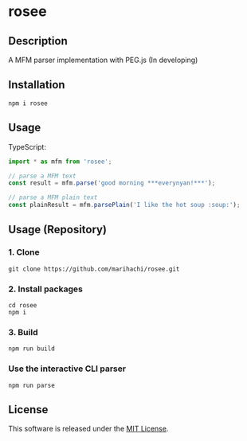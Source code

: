 # rosee
## Description
A MFM parser implementation with PEG.js (In developing)  

## Installation
```
npm i rosee
```

## Usage
TypeScript:  
```ts
import * as mfm from 'rosee';

// parse a MFM text
const result = mfm.parse('good morning ***everynyan!***');

// parse a MFM plain text
const plainResult = mfm.parsePlain('I like the hot soup :soup:​');
```

## Usage (Repository)
### 1. Clone
```
git clone https://github.com/marihachi/rosee.git
```

### 2. Install packages
```
cd rosee
npm i
```

### 3. Build
```
npm run build
```

### Use the interactive CLI parser
```
npm run parse
```

## License
This software is released under the [MIT License](LICENSE).  
